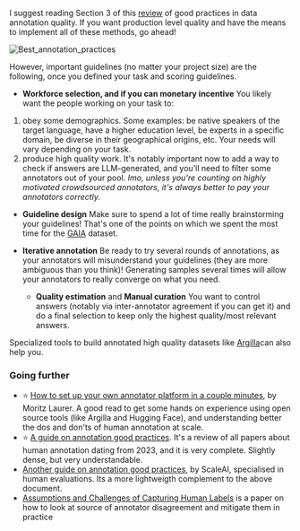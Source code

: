 I suggest reading Section 3 of this [review](https://aclanthology.org/2024.cl-3.1.pdf) of good practices in data annotation quality. If you want production level quality and have the means to implement all of these methods, go ahead! 

  ![Best_annotation_practices](https://github.com/huggingface/evaluation-guidebook/blob/main/assets/best_annotation_practices.png?raw=true)

However, important guidelines (no matter your project size) are the following, once you defined your task and scoring guidelines.

- **Workforce selection, and if you can monetary incentive**
You likely want the people working on your task to:
1) obey some demographics. 
	Some examples: be native speakers of the target language, have a higher education level, be experts in a specific domain, be diverse in their geographical origins, etc. 
	 Your needs will vary depending on your task.
1) produce high quality work. 
	It's notably important now to add a way to check if answers are LLM-generated, and you'll need to filter some annotators out of your pool.
  *Imo, unless you're counting on highly motivated crowdsourced annotators, it's always better to pay your annotators correctly.*

- **Guideline design** 
Make sure to spend a lot of time really brainstorming your guidelines! That's one of the points on which we spent the most time for the [GAIA](https://huggingface.co/gaia-benchmark) dataset.

- **Iterative annotation** 
Be ready to try several rounds of annotations, as your annotators will misunderstand your guidelines (they are more ambiguous than you think)! Generating samples several times will allow your annotators to really converge on what you need.

  - **Quality estimation** and **Manual curation**
You want to control answers (notably via inter-annotator agreement if you can get it) and do a final selection to keep only the highest quality/most relevant answers.

Specialized tools to build annotated high quality datasets like [Argilla](https://argilla.io/)can also help you. 
### Going further
- ⭐ [How to set up your own annotator platform in a couple minutes](https://huggingface.co/learn/cookbook/enterprise_cookbook_argilla), by Moritz Laurer. A good read to get some hands on experience using open source tools (like Argilla and Hugging Face), and understanding better the dos and don'ts of human annotation at scale.
- ⭐ [A guide on annotation good practices](https://aclanthology.org/2024.cl-3.1.pdf). It's a review of all papers about human annotation dating from 2023, and it is very complete. Slightly dense, but very understandable.
- [Another guide on annotation good practices](https://scale.com/guides/data-labeling-annotation-guide), by ScaleAI, specialised in human evaluations. Its a more lightweigth complement to the above document.
- [Assumptions and Challenges of Capturing Human Labels](https://aclanthology.org/2024.naacl-long.126.pdf) is a paper on how to look at source of annotator disagreement and mitigate them in practice
